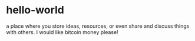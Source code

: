 # hello-world
a place where you store ideas, resources, or even share and discuss things with others.
I would like bitcoin money please!
